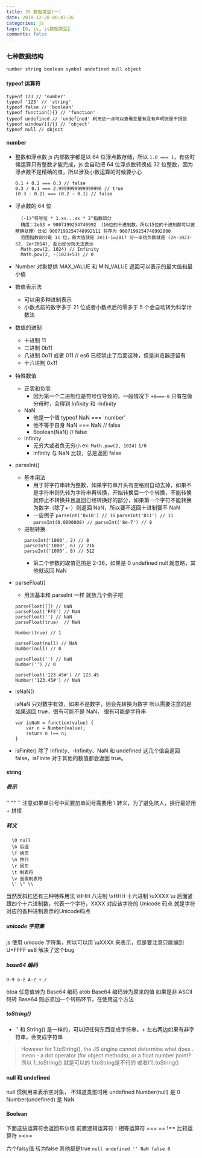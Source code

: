 ```yaml
---
title: JS 数据类型(一)
date: 2018-12-28 00:47:26
categories: js
tags: [G, js, js数据类型]
comments: false
---
```


### 七种数据结构

	number string boolean symbol undefined null object

#### typeof 运算符

```
typeof 123 // 'number'
typeof '123' // 'string'
typeof false // 'boolean'
typeof function(){} // 'function'
typeof undefined // 'undefined' 利用这一点可以查看变量有没有声明但是不报错
typeof window/[]/{} // 'object'
typeof null // object
```

#### number

- 整数和浮点数
	js 内部数字都是以 64 位浮点数存储，所以 `1.0 === 1`，有些时候运算只有整数才能完成，js 会自动把 64 位浮点数转换成 32 位整数，因为浮点数不是精确的值，所以涉及小数运算的时候要小心  
	
	```
	0.1 + 0.2 === 0.3 // false
	0.3 / 0.1 === 2.9999999999999996 // true
	(0.3 - 0.2) === (0.2 - 0.1) // false
	```

- 浮点数的 64 位
	
		(-1)^符号位 * 1.xx...xx * 2^指数部分
		精度：2e53 = 9007199254740992 （16位的十进制数，所以15位的十进制都可以做精确处理）比如 9007199254740992111 将存为 9007199254740992000
		范围指数部分是 11 位，最大值就是 2e11-1=2017 分一半给负数就是 (2e-1023-52, 2e+2014), 超出部分则无法表示
		Math.pow(2, 1024) // Infinity
		Math.pow(2, -(1023+53) // 0
		
- Number 对象提供 MAX_VALUE 和 MIN_VALUE 返回可以表示的最大值和最小值
- 数值表示法 
    - 可以用多种进制表示
    - 小数点前的数字多于 21 位或者小数点后的零多于 5 个会自动转为科学计数法
- 数值的进制
    - 十进制 11
    - 二进制 0b11
    - 八进制 0o11 或者 011 // es6 已经禁止了后面这种，但是浏览器还留有
    - 十六进制 0x11
- 特殊数值
    - 正零和负零  
      - 因为第一个二进制位是符号位导致的，一般情况下 `+0===-0` 只有在做分母时，会得到 Infinity 和 -Infinity
    - NaN
      - 他是一个值 typeof NaN === 'number'
      - 他不等于自身 NaN === NaN // false
      - Boolean(NaN) // false
    - Infinity
      - 无穷大或者负无穷小 ex: `Math.pow(2, 1024)` `1/0`
      - Infinity 与 NaN 比较，总是返回 false
- parseInt() 
    - 基本用法
      - 用于将字符串转为整数，如果字符串开头有空格则自动去掉，如果不是字符串则先转为字符串再转换，开始转换后一个个转换，不能转换就停止不转换并且返回已经转换好的部分，如果第一个字符不能转换为数字（除了+-）则返回 NaN，所以要不返回十进制要不 NaN
      - 一些例子 `parseInt('0x10') // 16`   `parseInt('011') // 11`   `parseInt(0.0000008) // parseInt('8e-7') // 8`
    - 进制转换 
      ```
      parseInt('1000', 2) // 8
      parseInt('1000', 6) // 216
      parseInt('1000', 8) // 512
      ```
      - 第二个参数的取值范围是 2-36，如果是 0 undefined null 就忽略，其他就返回 NaN
- parseFloat()
    - 用法基本和 parseInt 一样 就放几个例子吧
    
    ```
    parseFloat([]) // NaN
    parseFloat('FF2') // NaN
    parseFloat('') // NaN
    parseFloat(true)  // NaN
    
    Number(true) // 1

    parseFloat(null) // NaN
    Number(null) // 0

    parseFloat('') // NaN
    Number('') // 0

    parseFloat('123.45#') // 123.45
    Number('123.45#') // NaN
    ```

- isNaN()

  isNaN 只对数字有效，如果不是数字，则会先转换为数字
  所以需要注意的是如果返回 true，很有可能不是 NaN， 很有可能是字符串

  ```
  var isNaN = function(value) {
      var n = Number(value);
      return n !== n;
  }
  ```

- isFinite()
  除了 Infinity、-Infinity、NaN 和 undefined 这几个值会返回 false，isFinite 对于其他的数值都会返回 true。




#### string

##### 表示 

  '' "" `` 
注意如果单引号中间要加单间号需要用 \ 转义，为了避免坑人，换行最好用 + 拼接

##### 转义
```
  \0 null
  \b 后退
  \f 换页
  \n 换行
  \r 回车
  \t 制表符
  \v 垂直制表符
  \' \" \\
```
当然反斜杠还有三种特殊用法
  \HHH 八进制
  \xHHH 十六进制
  \uXXXX \u 后面紧跟四个十六进制数，代表一个字符，XXXX 对应该字符的 Unicode 码点
就是字符对应的各种进制表示的Unicode码点

##### unicode 字符集

js 使用 unicode 字符集，所以可以用 \uXXXX 来表示，但是要注意只能编到 U+FFFF es6 解决了这个bug

##### base64 编码

`0-9 a-z A-Z + /`

btoa 任意值转为 Base64 编码
atob Base64 编码转为原来的值
如果是非 ASCII 码转 Base64 则必须加一个转码环节，在使用这个方法

##### toString()

+ '' 和 String() 是一样的，可以把任何东西变成字符串，+ 左右两边如果有非字符串，会变成字符串

> However for 1.toString(), the JS engine cannot determine what does . mean - a dot operator (for object methods), or a float number point?
所以 1..toString() 就是可以的 1.toString是不行的 或者(1).toString()


#### null 和 undefined

null 惯例用来表示空对象， 不知道类型时用 undefined
Number(null) 是 0
Number(undefined) 是 NaN

#### Boolean

下面这些运算符会返回布尔值
前置逻辑运算符！相等运算符 === == !== 比较运算符 ><>=

六个falsy值 转为false 其他都是true `null undefined '' NaN false 0`



